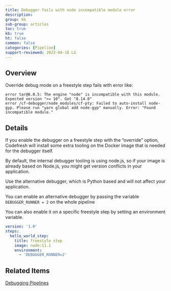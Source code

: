 ```yaml
---
title: Debugger fails with node incompatible module error
description: 
group: kb
sub-group: articles
toc: true
kb: true
ht: false
common: false
categories: [Pipeline]
support-reviewed: 2023-04-18 LG
---
```


## Overview

Override debug mode on a freestyle step fails with error like:

```shell
error tar@6.0.5: The engine "node" is incompatible with this module. Expected version ">= 10". Got "8.14.0"
error /cf-debugger/node_modules/cf-pty: Failed to auto-install node-gyp. Please run "yarn global add node-gyp" manually. Error: "Found incompatible module."
 ```

## Details

If you enable the debugger on a freestyle step with the “override” option, Codefresh will install some extra tooling on the Docker image that is needed for the debugger itself.

By default, the internal debugger tooling is using node.js, so if your image is already based on Node.js, you might get version conflicts in your application.

Use the alternative debugger, which is Python based and will not affect your application.

You can enable an alternative debugger by passing the variable `DEBUGGER_RUNNER = 2` on the whole pipeline

You can also enable it on a specific freestyle step by setting an environment variable.

```yaml
version: '1.0'
steps:
  hello_world_step:
    title: freestyle step
    image: node:11.1
    environment:
      - 'DEBUGGER_RUNNER=2'
```

## Related Items

[Debugging Pipelines]({{site.baseurl}}/docs/pipelines/debugging-pipelines/)
